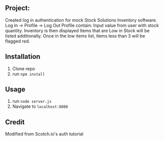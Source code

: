 ## Project:
Created log in authentication for mock Stock Solutions Inventory software.
Log In -> Profile -> Log Out
Profile contain:
Input value from user with stock quantity.
Inventory is then displayed 
Items that are Low in Stock will be listed additionally. 
Once in the low items list, 
items less than 3 will be flagged red.

## Installation

1. Clone repo
2. run `npm install`

## Usage

1. run `node server.js`
2. Navigate to `localhost:8080`

## Credit

Modified from Scotch.io's auth tutorial
